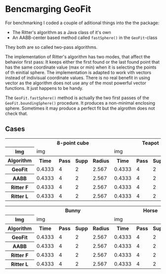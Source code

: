 # Bencmarging GeoFit

For benchmarking I coded a couple of aditional things into the the package:
- The Ritter's algorithm as a Java class of it's own
- An AABB-center based method called `fastSphere()` in the `GeoFit`-class 

They both are so called two-pass algorithms. 

The implementation of Ritter's algorithm has two modes, that affect the behavior first pass: It keeps either the first found or the last found point that has the same coordinate value (max or min) when it is selecting the points of th einitial sphere. The implementation is adapted to work vith vectors instead of indivisual coordinate values. There is no real benefit in using vector as the algorithm does not use any of the most powerful vector functions. It just happens to be handy. 

The `GeoFit.fastSphere()` method is actually the two first passes of the `GeoFit.boundingSphere()` procedure. It produces a non-minimal enclosing sphere. Sometimes it may produce a perfect fit but the algrothm does not check that.

## Cases
<table>
  <tr>
    <th></th>
    <th colspan = 4>8-point cube</th>
    <th colspan = 4>Teapot</th>
  </tr>
  <tr>
    <th>Img</th>
    <td colspan = 4>img</td>
    <td colspan = 4>img</td>
  </tr>
  <tr>
    <th>Algorithm</th>
    <th>Time</th><th>Pass</th><th>Supp</th><th>Radius</th>
    <th>Time</th><th>Pass</th><th>Supp</th><th>Radius</th>
  </tr>
  <tr>
    <th>GeoFit</th>
    <td>0.4333</td><td>4</td><td>2</td><td>2.567</td>
    <td>0.4333</td><td>4</td><td>2</td><td>2.567</td>
  </tr>
  <tr>
    <th>AABB</th>
    <td>0.4333</td><td>4</td><td>2</td><td>2.567</td>
    <td>0.4333</td><td>4</td><td>2</td><td>2.567</td>
  </tr>
  <tr>
    <th>Ritter F</th>
    <td>0.4333</td><td>4</td><td>2</td><td>2.567</td>
    <td>0.4333</td><td>4</td><td>2</td><td>2.567</td>
  </tr>
  <tr>
    <th>Ritter L</th>
    <td>0.4333</td><td>4</td><td>2</td><td>2.567</td>
    <td>0.4333</td><td>4</td><td>2</td><td>2.567</td>
  </tr>
</table>
<table>
  <tr>
    <th></th>
    <th colspan = 4>Bunny</th>
    <th colspan = 4>Horse</th>
  </tr>
  <tr>
    <th>Img</th>
    <td colspan = 4>img</td>
    <td colspan = 4>img</td>
  </tr>
  <tr>
    <th>Algorithm</th>
    <th>Time</th><th>Pass</th><th>Supp</th><th>Radius</th>
    <th>Time</th><th>Pass</th><th>Supp</th><th>Radius</th>
  </tr>
  <tr>
    <th>GeoFit</th>
    <td>0.4333</td><td>4</td><td>2</td><td>2.567</td>
    <td>0.4333</td><td>4</td><td>2</td><td>2.567</td>
  </tr>
  <tr>
    <th>AABB</th>
    <td>0.4333</td><td>4</td><td>2</td><td>2.567</td>
    <td>0.4333</td><td>4</td><td>2</td><td>2.567</td>
  </tr>
  <tr>
    <th>Ritter F</th>
    <td>0.4333</td><td>4</td><td>2</td><td>2.567</td>
    <td>0.4333</td><td>4</td><td>2</td><td>2.567</td>
  </tr>
  <tr>
    <th>Ritter L</thd>
    <td>0.4333</td><td>4</td><td>2</td><td>2.567</td>
    <td>0.4333</td><td>4</td><td>2</td><td>2.567</td>
  </tr>
</table>
